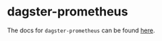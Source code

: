 # dagster-prometheus

The docs for `dagster-prometheus` can be found
[here](https://docs.dagster.io/_apidocs/libraries/dagster-prometheus).
